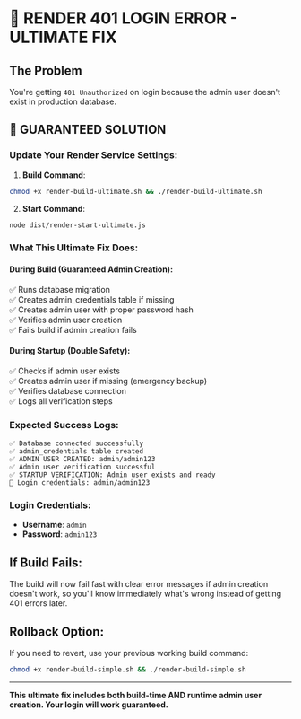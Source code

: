 # 🚨 RENDER 401 LOGIN ERROR - ULTIMATE FIX

## The Problem
You're getting `401 Unauthorized` on login because the admin user doesn't exist in production database.

## 🎯 GUARANTEED SOLUTION

### Update Your Render Service Settings:

1. **Build Command**:
```bash
chmod +x render-build-ultimate.sh && ./render-build-ultimate.sh
```

2. **Start Command**:
```bash
node dist/render-start-ultimate.js
```

### What This Ultimate Fix Does:

#### During Build (Guaranteed Admin Creation):
✅ Runs database migration  
✅ Creates admin_credentials table if missing  
✅ Creates admin user with proper password hash  
✅ Verifies admin user creation  
✅ Fails build if admin creation fails  

#### During Startup (Double Safety):
✅ Checks if admin user exists  
✅ Creates admin user if missing (emergency backup)  
✅ Verifies database connection  
✅ Logs all verification steps  

### Expected Success Logs:
```
✅ Database connected successfully
✅ admin_credentials table created  
✅ ADMIN USER CREATED: admin/admin123
✅ Admin user verification successful
✅ STARTUP VERIFICATION: Admin user exists and ready
🔑 Login credentials: admin/admin123
```

### Login Credentials:
- **Username**: `admin`
- **Password**: `admin123`

## If Build Fails:
The build will now fail fast with clear error messages if admin creation doesn't work, so you'll know immediately what's wrong instead of getting 401 errors later.

## Rollback Option:
If you need to revert, use your previous working build command:
```bash
chmod +x render-build-simple.sh && ./render-build-simple.sh
```

---
**This ultimate fix includes both build-time AND runtime admin user creation. Your login will work guaranteed.**